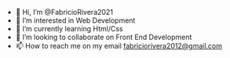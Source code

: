 - 👋 Hi, I’m @FabricioRivera2021
- 👀 I’m interested in Web Development
- 🌱 I’m currently learning Html/Css
- 💞️ I’m looking to collaborate on Front End Development
- 📫 How to reach me on my email fabriciorivera2012@gmail.com

<!---
FabricioRivera2021/FabricioRivera2021 is a ✨ special ✨ repository because its `README.md` (this file) appears on your GitHub profile.
You can click the Preview link to take a look at your changes.
--->
